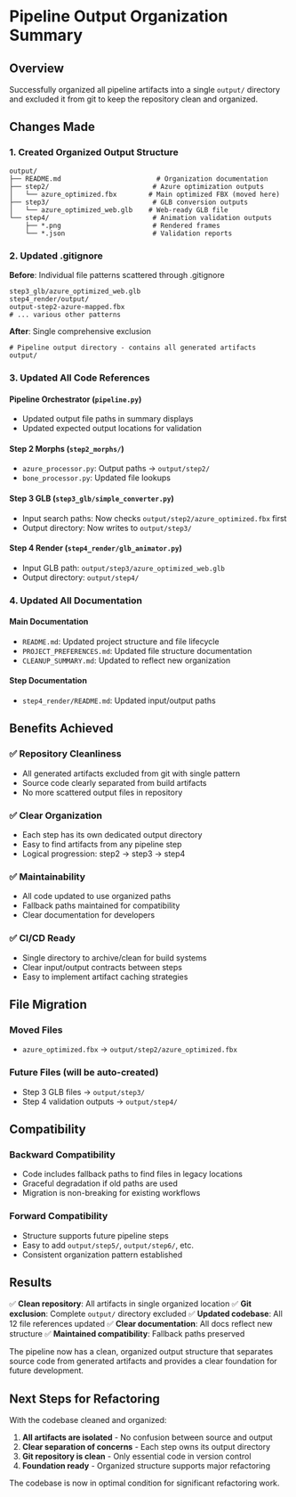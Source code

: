 # Pipeline Output Organization Summary

## Overview
Successfully organized all pipeline artifacts into a single `output/` directory and excluded it from git to keep the repository clean and organized.

## Changes Made

### 1. **Created Organized Output Structure**
```
output/
├── README.md                        # Organization documentation
├── step2/                          # Azure optimization outputs
│   └── azure_optimized.fbx        # Main optimized FBX (moved here)
├── step3/                          # GLB conversion outputs
│   └── azure_optimized_web.glb    # Web-ready GLB file
└── step4/                          # Animation validation outputs
    ├── *.png                       # Rendered frames
    └── *.json                      # Validation reports
```

### 2. **Updated .gitignore**
**Before**: Individual file patterns scattered through .gitignore
```gitignore
step3_glb/azure_optimized_web.glb
step4_render/output/
output-step2-azure-mapped.fbx
# ... various other patterns
```

**After**: Single comprehensive exclusion
```gitignore
# Pipeline output directory - contains all generated artifacts
output/
```

### 3. **Updated All Code References**

#### Pipeline Orchestrator (`pipeline.py`)
- Updated output file paths in summary displays
- Updated expected output locations for validation

#### Step 2 Morphs (`step2_morphs/`)
- `azure_processor.py`: Output paths → `output/step2/`
- `bone_processor.py`: Updated file lookups

#### Step 3 GLB (`step3_glb/simple_converter.py`)
- Input search paths: Now checks `output/step2/azure_optimized.fbx` first
- Output directory: Now writes to `output/step3/`

#### Step 4 Render (`step4_render/glb_animator.py`)
- Input GLB path: `output/step3/azure_optimized_web.glb`
- Output directory: `output/step4/`

### 4. **Updated All Documentation**

#### Main Documentation
- `README.md`: Updated project structure and file lifecycle
- `PROJECT_PREFERENCES.md`: Updated file structure documentation
- `CLEANUP_SUMMARY.md`: Updated to reflect new organization

#### Step Documentation
- `step4_render/README.md`: Updated input/output paths

## Benefits Achieved

### ✅ **Repository Cleanliness**
- All generated artifacts excluded from git with single pattern
- Source code clearly separated from build artifacts
- No more scattered output files in repository

### ✅ **Clear Organization**
- Each step has its own dedicated output directory
- Easy to find artifacts from any pipeline step
- Logical progression: step2 → step3 → step4

### ✅ **Maintainability**
- All code updated to use organized paths
- Fallback paths maintained for compatibility
- Clear documentation for developers

### ✅ **CI/CD Ready**
- Single directory to archive/clean for build systems
- Clear input/output contracts between steps
- Easy to implement artifact caching strategies

## File Migration

### Moved Files
- `azure_optimized.fbx` → `output/step2/azure_optimized.fbx`

### Future Files (will be auto-created)
- Step 3 GLB files → `output/step3/`
- Step 4 validation outputs → `output/step4/`

## Compatibility

### Backward Compatibility
- Code includes fallback paths to find files in legacy locations
- Graceful degradation if old paths are used
- Migration is non-breaking for existing workflows

### Forward Compatibility
- Structure supports future pipeline steps
- Easy to add `output/step5/`, `output/step6/`, etc.
- Consistent organization pattern established

## Results

✅ **Clean repository**: All artifacts in single organized location
✅ **Git exclusion**: Complete `output/` directory excluded
✅ **Updated codebase**: All 12 file references updated
✅ **Clear documentation**: All docs reflect new structure
✅ **Maintained compatibility**: Fallback paths preserved

The pipeline now has a clean, organized output structure that separates source code from generated artifacts and provides a clear foundation for future development.

## Next Steps for Refactoring

With the codebase cleaned and organized:
1. **All artifacts are isolated** - No confusion between source and output
2. **Clear separation of concerns** - Each step owns its output directory
3. **Git repository is clean** - Only essential code in version control
4. **Foundation ready** - Organized structure supports major refactoring

The codebase is now in optimal condition for significant refactoring work.
